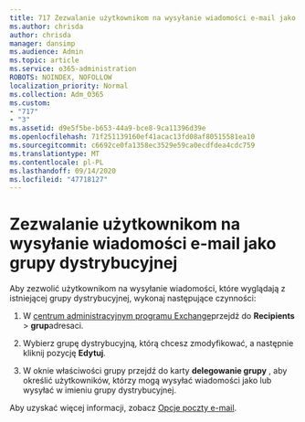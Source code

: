 ```yaml
---
title: 717 Zezwalanie użytkownikom na wysyłanie wiadomości e-mail jako listy dystrybucyjnej
ms.author: chrisda
author: chrisda
manager: dansimp
ms.audience: Admin
ms.topic: article
ms.service: o365-administration
ROBOTS: NOINDEX, NOFOLLOW
localization_priority: Normal
ms.collection: Adm_O365
ms.custom:
- "717"
- "3"
ms.assetid: d9e5f5be-b653-44a9-bce8-9ca11396d39e
ms.openlocfilehash: 71f251139160ef41acac13fd08af80515581ea10
ms.sourcegitcommit: c6692ce0fa1358ec3529e59ca0ecdfdea4cdc759
ms.translationtype: MT
ms.contentlocale: pl-PL
ms.lasthandoff: 09/14/2020
ms.locfileid: "47718127"
---
```

# <a name="allow-users-to-send-email-as-a-distribution-group"></a>Zezwalanie użytkownikom na wysyłanie wiadomości e-mail jako grupy dystrybucyjnej

Aby zezwolić użytkownikom na wysyłanie wiadomości, które wyglądają z istniejącej grupy dystrybucyjnej, wykonaj następujące czynności:

1. W [centrum administracyjnym programu Exchange](https://outlook.office365.com/ecp/)przejdź do **Recipients** \> **grup**adresaci.

2. Wybierz grupę dystrybucyjną, którą chcesz zmodyfikować, a następnie kliknij pozycję **Edytuj**.

3. W oknie właściwości grupy przejdź do karty **delegowanie grupy** , aby określić użytkowników, którzy mogą wysyłać wiadomości jako lub wysyłać w imieniu grupy dystrybucyjnej.

Aby uzyskać więcej informacji, zobacz [Opcje poczty e-mail](https://technet.microsoft.com/library/bb124513.aspx#groupdelegation).
